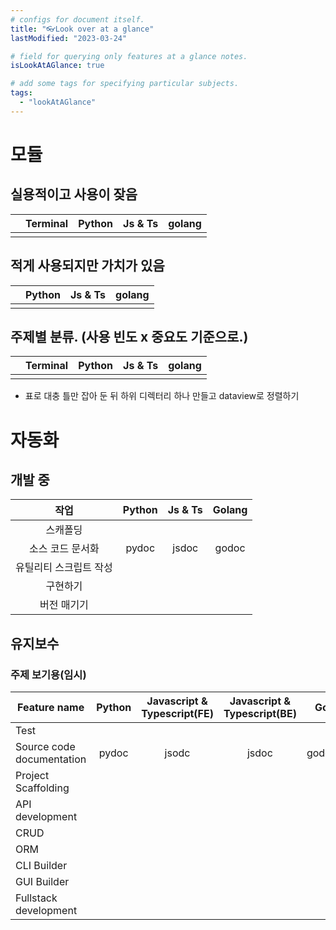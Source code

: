 ```yaml
---
# configs for document itself.
title: "👓Look over at a glance"
lastModified: "2023-03-24"

# field for querying only features at a glance notes.
isLookAtAGlance: true

# add some tags for specifying particular subjects.
tags:
  - "lookAtAGlance"
---
```

# 모듈
## 실용적이고 사용이 잦음
|  | Terminal | Python | Js & Ts | golang |
| :----: |:-----:|:------:|:-------:| ------ |
|      |       |        |         |        |


## 적게 사용되지만 가치가 있음
|  | Python | Js & Ts | golang |
|:----:|:------:|:-------:| ------ |
|      |        |         |        |


## 주제별 분류. (사용 빈도 x 중요도 기준으로.)
|  | Terminal | Python | Js & Ts | golang |
| :----: |:-----:|:------:|:-------:| ------ |
|      |       |        |         |        |
- 표로 대충 틀만 잡아 둔 뒤 하위 디렉터리 하나 만들고 dataview로 정렬하기

# 자동화
## 개발 중
|          작업          | Python | Js & Ts | Golang |
|:----------------------:|:------:|:-------:|:------:|
|        스캐폴딩        |        |         |        |
|    소스 코드 문서화    | pydoc  |  jsdoc  | godoc  |
| 유틸리티 스크립트 작성 |        |         |        |
|        구현하기        |        |         |        |
|        버전 매기기                |        |         |        |

## 유지보수


### 주제 보기용(임시)
| Feature name              | Python | Javascript & Typescript(FE) | Javascript & Typescript(BE) |  Go   |
| ------------------------- |:------:|:---------------------------:|:---------------------------:|:-----:|
| Test                      |        |                             |                             |       |
| Source code documentation | pydoc  |            jsodc            |            jsdoc            | godoc | 
| Project Scaffolding       |        |                             |                             |       |
| API development           |        |                             |                             |       |
| CRUD                      |        |                             |                             |       |
| ORM                       |        |                             |                             |       |
| CLI Builder               |        |                             |                             |       |
| GUI Builder               |        |                             |                             |       |
| Fullstack development     |        |                             |                             |       |